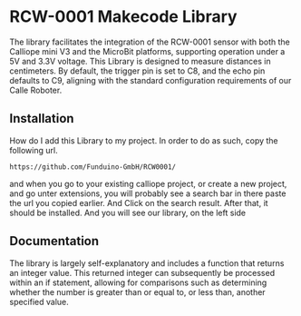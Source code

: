 
# RCW-0001 Makecode Library

The library facilitates the integration of the RCW-0001 sensor with both the Calliope mini V3 and the MicroBit platforms, supporting operation under a 5V and 3.3V voltage. This Library is designed to measure distances in centimeters. By default, the trigger pin is set to C8, and the echo pin defaults to C9, aligning with the standard configuration requirements of our Calle Roboter.

## Installation

How do I add this Library to my project.
In order to do as such, copy the following url.

```
https://github.com/Funduino-GmbH/RCW0001/
```

and when you go to your existing calliope project, or create a new project, and go unter extensions, you will probably see a search bar in there paste the url you copied earlier. And Click on the search result. After that, it should be installed. And you will see our library, on the left side


    
## Documentation

The library is largely self-explanatory and includes a function that returns an integer value. This returned integer can subsequently be processed within an if statement, allowing for comparisons such as determining whether the number is greater than or equal to, or less than, another specified value.